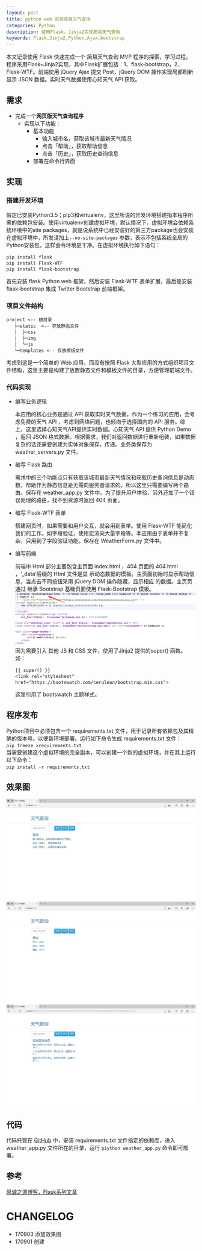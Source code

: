 ```yaml
---
layout: post
title: python web 实现简易天气查询
categories: Python
description: 使用Flask，Jinja2实现简易天气查询
keywords: Flask,Jinja2,Python,Ajax,bootstrap
---
```


本文记录使用 Flask 快速完成一个 简易天气查询 MVP 程序的探索，学习过程。程序采用Flask+Jinja2实现，其中Flask扩展包括：1、flask-bootstrap，2、Flask-WTF。前端使用 jQuery Ajax 提交 Post，jQuery DOM 操作实现局部刷新显示 JSON 数据。实时天气数据使用心知天气 API 获取。

## 需求
* 完成一个**网页版天气查询程序**
  * 实现以下功能：
    * 基本功能
      * 输入城市名，获取该城市最新天气情况
      * 点击「帮助」，获取帮助信息
      * 点击「历史」，获取历史查询信息
    * 部署在命令行界面

## 实现
### 搭建开发环境
假定已安装Python3.5；pip3和virtualenv，这里所说的开发环境搭建指本程序所需的依赖包安装。使用virtualenv创建虚拟环境，默认情况下，虚拟环境会依赖系统环境中的site packages，就是说系统中已经安装好的第三方package也会安装在虚拟环境中，所发请加上``` --no-site-packages ``` 参数，表示不包括系统全局的Python安装包，这样会令环境更干净。在虚拟环境执行如下语句：
```
pip install flask
pip install Flask-WTF
pip install flask-bootstrap
```
首先安装 flask Python web 框架，然后安装 Flask-WTF 表单扩展，最后是安装 flask-bootstrap 集成 Twitter Bootstrap 前端框架。

### 项目文件结构
```
project <-- 根目录
   ├─static  <-- 存放静态文件
   │  ├─css
   │  ├─img
   │  └─js
   └─templates <-- 存放模板文件
   ```
   考虑到这是一个简单的 Web 应用，而没有按照 Flask 大型应用的方式组织项目文件结构，这里主要是构建了放置静态文件和模板文件的目录，方便管理前端文件。

### 代码实现
* 编写业务逻辑

  本应用的核心业务是通过 API 获取实时天气数据，作为一个练习的应用，会考虑免费的天气 API ，考虑到网络问题，也倾向于选择国内的 API 服务。综上，这里选择心知天气API提供实时数据。心知天气 API 提供 Python Demo ，返回 JSON 格式数据。根据需求，我们对返回数据进行重新组装，如果数据复杂的话还需要创建为实体对象保存，传递。业务类保存为 weather_servers.py 文件。

* 编写 Flask 路由

  需求中的三个功能点只有获取该城市最新天气情况和获取历史查询信息是动态数，帮助作为静态信息是无需向服务器请求的。所以这里只需要编写两个路由。保存在 weather_app.py 文件中。为了提升用户体验，另外还加了一个错误处理的路由，找不到资源时返回 404 页面。

* 编写 Flask-WTF 表单

  搭建网页时，如果需要和用户交互，就会用到表单。使用 Flask-WTF 能简化我们的工作。如字段验证，使用宏渲染大量字段等。本应用由于表单并不复杂，只用到了字段验证功能。保存在 WeatherForm.py 文件中。

* 编写前端

    前端中 Html 部分主要包含主页面 index.html ，404 页面的 404.html ，‘_data’后缀的 Html 文件是显  示动态数据的模板。主页面初始时显示帮助信息，当点击不同按钮采用 jQuery DOM 操作隐藏，显示相应  的数据。主页页通过 继承 Bootstrap 基础页面使用 Flask-Bootstrap 模板。  
    ![使用 Flask-Bootstrap 模板](/images/posts/python/2017-09-03-html.jpg)  
    因为需要引入 其他 JS 和 CSS 文件，使用了Jinja2 提供的super() 函数。  如：
   ```
   {{ super() }}
   <link rel="stylesheet" href="https://bootswatch.com/cerulean/bootstrap.min.css">
   ```
     这里引用了 bootswatch 主题样式。

## 程序发布
  Python项目中必须包含一个 requirements.txt 文件，用于记录所有依赖包及其精确的版本号。以便新环境部署。运行如下命令生成  requirements.txt 文件：  
    ``` pip freeze >requirements.txt ```  
      当需要创建这个虚拟环境的完全副本，可以创建一个新的虚拟环境，并在其上运行以下命令：  
     ``` pip install -r requirements.txt ```

## 效果图

![页页初始状态（帮助）](/images/posts/python/2017-09-03-help.jpg)  
![天气查询](/images/posts/python/2017-09-03-search.jpg)  
![历史信息](/images/posts/python/2017-09-03-history.jpg)  

## 代码
  代码托管在 [GitHub](https://github.com/JeetChan/LearnPythontheHardWay/tree/master/extended/Chap3/project) 中，安装 requirements.txt 文件指定的依赖库，进入 weather_app.py 文件所在的目录，运行 ``` piython weather_app.py ``` 命令即可部署。
## 参考

  [思诚之道博客，Flask系列文章](http://www.bjhee.com/tag/flask)

# CHANGELOG
* 170903 添加效果图
* 170901 创建
